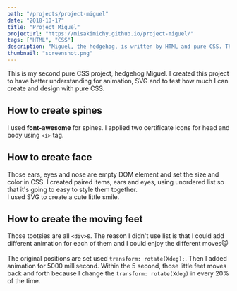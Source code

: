 ```yaml
---
path: "/projects/project-miguel"
date: "2018-10-17"
title: "Project Miguel"
projectUrl: "https://misakimichy.github.io/project-miguel/"
tags: ["HTML", "CSS"]
description: "Miguel, the hedgehog, is written by HTML and pure CSS. Those little feet move once you open the page."
thumbnail: "screenshot.png"
---
```

This is my second pure CSS project, hedgehog Miguel. I created this project to have better understanding for animation, SVG and to test how much I can create and design with pure CSS.

## How to create spines
I used __font-awesome__ for spines. I applied two certificate icons for head and body using `<i>` tag.


## How to create face
Those ears, eyes and nose are empty DOM element and set the size and color in CSS. I created paired items, ears and eyes, using unordered list so that it's going to easy to style them together. </br>
I used SVG to create a cute little smile.

## How to create the moving feet
Those tootsies are all `<div>`s. The reason I didn't use list is that I could add different animation for each of them and I could enjoy the different moves😽
</br></br>
The original positions are set used `transform: rotate(Xdeg);`. Then I added animation for 5000 millisecond. Within the 5 second, those little feet moves back and forth because I change the `transform: rotate(Xdeg)` in every 20% of the time.
